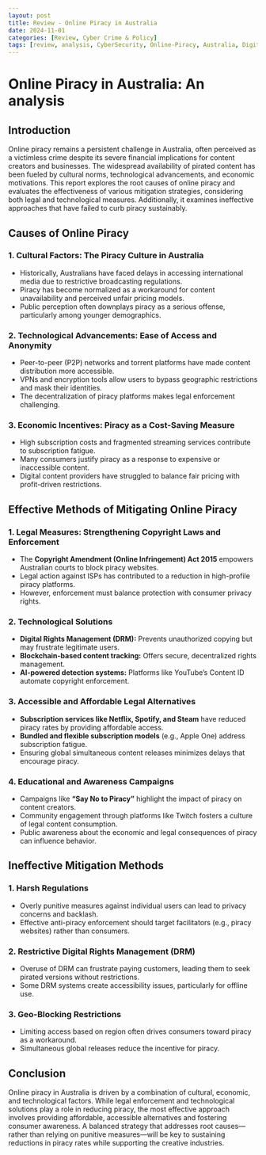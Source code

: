 ```yaml
---
layout: post
title: Review - Online Piracy in Australia
date: 2024-11-01
categories: [Review, Cyber Crime & Policy]
tags: [review, analysis, CyberSecurity, Online-Piracy, Australia, DigitalRights, Content-Protection, Intellectual-Property, Anti-Piracy, Streaming-Services, CyberPolicy]
---
```


# Online Piracy in Australia: An analysis

## Introduction

Online piracy remains a persistent challenge in Australia, often perceived as a victimless crime despite its severe financial implications for content creators and businesses. The widespread availability of pirated content has been fueled by cultural norms, technological advancements, and economic motivations. This report explores the root causes of online piracy and evaluates the effectiveness of various mitigation strategies, considering both legal and technological measures. Additionally, it examines ineffective approaches that have failed to curb piracy sustainably.

## Causes of Online Piracy

### 1. Cultural Factors: The Piracy Culture in Australia
- Historically, Australians have faced delays in accessing international media due to restrictive broadcasting regulations.
- Piracy has become normalized as a workaround for content unavailability and perceived unfair pricing models.
- Public perception often downplays piracy as a serious offense, particularly among younger demographics.

### 2. Technological Advancements: Ease of Access and Anonymity
- Peer-to-peer (P2P) networks and torrent platforms have made content distribution more accessible.
- VPNs and encryption tools allow users to bypass geographic restrictions and mask their identities.
- The decentralization of piracy platforms makes legal enforcement challenging.

### 3. Economic Incentives: Piracy as a Cost-Saving Measure
- High subscription costs and fragmented streaming services contribute to subscription fatigue.
- Many consumers justify piracy as a response to expensive or inaccessible content.
- Digital content providers have struggled to balance fair pricing with profit-driven restrictions.

## Effective Methods of Mitigating Online Piracy

### 1. Legal Measures: Strengthening Copyright Laws and Enforcement
- The **Copyright Amendment (Online Infringement) Act 2015** empowers Australian courts to block piracy websites.
- Legal action against ISPs has contributed to a reduction in high-profile piracy platforms.
- However, enforcement must balance protection with consumer privacy rights.

### 2. Technological Solutions
- **Digital Rights Management (DRM):** Prevents unauthorized copying but may frustrate legitimate users.
- **Blockchain-based content tracking:** Offers secure, decentralized rights management.
- **AI-powered detection systems:** Platforms like YouTube’s Content ID automate copyright enforcement.

### 3. Accessible and Affordable Legal Alternatives
- **Subscription services like Netflix, Spotify, and Steam** have reduced piracy rates by providing affordable access.
- **Bundled and flexible subscription models** (e.g., Apple One) address subscription fatigue.
- Ensuring global simultaneous content releases minimizes delays that encourage piracy.

### 4. Educational and Awareness Campaigns
- Campaigns like **“Say No to Piracy”** highlight the impact of piracy on content creators.
- Community engagement through platforms like Twitch fosters a culture of legal content consumption.
- Public awareness about the economic and legal consequences of piracy can influence behavior.

## Ineffective Mitigation Methods

### 1. Harsh Regulations
- Overly punitive measures against individual users can lead to privacy concerns and backlash.
- Effective anti-piracy enforcement should target facilitators (e.g., piracy websites) rather than consumers.

### 2. Restrictive Digital Rights Management (DRM)
- Overuse of DRM can frustrate paying customers, leading them to seek pirated versions without restrictions.
- Some DRM systems create accessibility issues, particularly for offline use.

### 3. Geo-Blocking Restrictions
- Limiting access based on region often drives consumers toward piracy as a workaround.
- Simultaneous global releases reduce the incentive for piracy.

## Conclusion

Online piracy in Australia is driven by a combination of cultural, economic, and technological factors. While legal enforcement and technological solutions play a role in reducing piracy, the most effective approach involves providing affordable, accessible alternatives and fostering consumer awareness. A balanced strategy that addresses root causes—rather than relying on punitive measures—will be key to sustaining reductions in piracy rates while supporting the creative industries.




